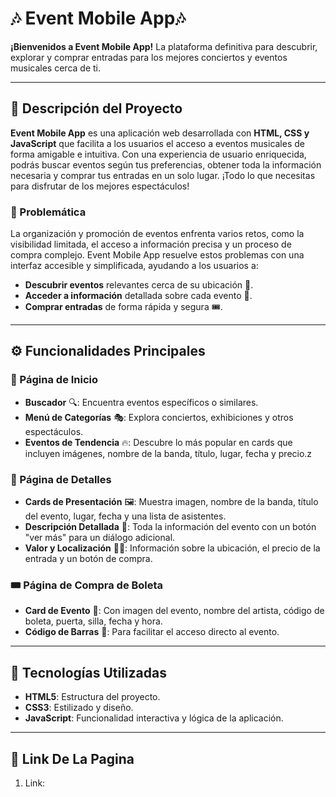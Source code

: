 
# 🎶 Event Mobile App🎶

**¡Bienvenidos a Event Mobile App!** La plataforma definitiva para descubrir, explorar y comprar entradas para los mejores conciertos y eventos musicales cerca de ti.

---

## 🌟 Descripción del Proyecto

**Event Mobile App** es una aplicación web desarrollada con **HTML, CSS y JavaScript** que facilita a los usuarios el acceso a eventos musicales de forma amigable e intuitiva. Con una experiencia de usuario enriquecida, podrás buscar eventos según tus preferencias, obtener toda la información necesaria y comprar tus entradas en un solo lugar. ¡Todo lo que necesitas para disfrutar de los mejores espectáculos!

### 🎯 Problemática

La organización y promoción de eventos enfrenta varios retos, como la visibilidad limitada, el acceso a información precisa y un proceso de compra complejo. Event Mobile App resuelve estos problemas con una interfaz accesible y simplificada, ayudando a los usuarios a:

- **Descubrir eventos** relevantes cerca de su ubicación 📍.
- **Acceder a información** detallada sobre cada evento 📅.
- **Comprar entradas** de forma rápida y segura 🎟️.

---

## ⚙️ Funcionalidades Principales

### 📍 Página de Inicio
- **Buscador** 🔍: Encuentra eventos específicos o similares.
- **Menú de Categorías** 🎭: Explora conciertos, exhibiciones y otros espectáculos.
- **Eventos de Tendencia** 🔥: Descubre lo más popular en cards que incluyen imágenes, nombre de la banda, título, lugar, fecha y precio.z

### 📄 Página de Detalles
- **Cards de Presentación** 🖼️: Muestra imagen, nombre de la banda, título del evento, lugar, fecha y una lista de asistentes.
- **Descripción Detallada** 📝: Toda la información del evento con un botón "ver más" para un diálogo adicional.
- **Valor y Localización** 💸📍: Información sobre la ubicación, el precio de la entrada y un botón de compra.

### 🎟️ Página de Compra de Boleta
- **Card de Evento** 🎫: Con imagen del evento, nombre del artista, código de boleta, puerta, silla, fecha y hora.
- **Código de Barras** 📲: Para facilitar el acceso directo al evento.

---

## 🚀 Tecnologías Utilizadas

- **HTML5**: Estructura del proyecto.
- **CSS3**: Estilizado y diseño.
- **JavaScript**: Funcionalidad interactiva y lógica de la aplicación.

---

## 📌 Link De La Pagina

1. Link:
   ```bash
   
